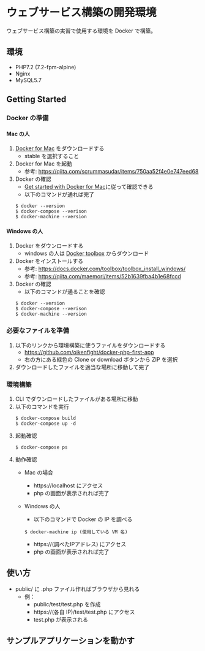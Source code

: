 # ウェブサービス構築の開発環境

ウェブサービス構築の実習で使用する環境を Docker で構築。

## 環境
* PHP7.2 (7.2-fpm-alpine)
* Nginx
* MySQL5.7

## Getting Started

### Docker の準備

#### Mac の人
1. [Docker for Mac](https://docs.docker.com/docker-for-mac/install/) をダウンロードする
    * stable を選択すること
2. Docker for Mac を起動
    * 参考: https://qiita.com/scrummasudar/items/750aa52f4e0e747eed68
3. Docker の確認
    * [Get started with Docker for Mac](https://docs.docker.com/docker-for-mac/)に従って確認できる
    * 以下のコマンドが通れば完了
    ```$xslt
    $ docker --version
    $ docker-compose --verison
    $ docker-machine --version

    ```
    
#### Windows の人
1. Docker をダウンロードする
    * windows の人は [Docker toolbox](https://docs.docker.com/toolbox/overview/) からダウンロード
2. Docker をインストールする
    * 参考: https://docs.docker.com/toolbox/toolbox_install_windows/
    * 参考: https://qiita.com/maemori/items/52b1639fba4b1e68fccd
3. Docker の確認
    * 以下のコマンドが通ることを確認
    ```$xslt
    $ docker --version
    $ docker-compose --verison
    $ docker-machine --version

    ```
    
### 必要なファイルを準備

1. 以下のリンクから環境構築に使うファイルをダウンロードする
    * https://github.com/oikenfight/docker-php-first-app
    * 右の方にある緑色の Clone or download ボタンから ZIP を選択
2. ダウンロードしたファイルを適当な場所に移動して完了


### 環境構築

1. CLI でダウンロードしたファイルがある場所に移動
2. 以下のコマンドを実行
    ```$xslt
    $ docker-compose build
    $ docker-compose up -d 
    ```
3. 起動確認
    ```$xslt
    $ docker-compose ps
    ```
4. 動作確認
    * Mac の場合
        - https://localhost にアクセス
        - php の画面が表示されれば完了

    * Windows の人
        - 以下のコマンドで Docker の IP を調べる
        ```$xslt
        $ docker-machine ip (使用している VM 名)
        ```
        - https://(調べたIPアドレス) にアクセス
        - php の画面が表示されれば完了


## 使い方

* public/ に .php ファイル作ればブラウザから見れる
    - 例：
         + public/test/test.php を作成
         + https://(各自 IP)/test/test.php にアクセス
         + test.php が表示される
         

        
## サンプルアプリケーションを動かす
